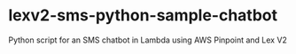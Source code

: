 # lexv2-sms-python-sample-chatbot
Python script for an SMS chatbot in Lambda using AWS Pinpoint and Lex V2
